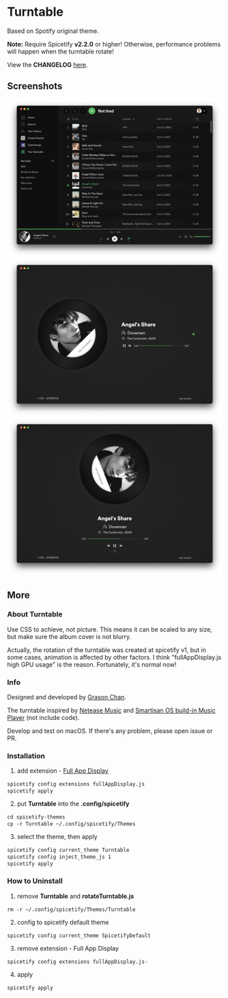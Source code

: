 # Turntable

Based on Spotify original theme.

**Note:** Require Spicetify **v2.2.0** or higher! Otherwise, performance problems will happen when the turntable rotate!

View the **CHANGELOG** [here](https://github.com/grasonchan/spotify-spice/blob/master/CHANGELOG.md).

## Screenshots

<div align="center">
  <img src="screenshots/turntable.png" alt="turntable">
</div>
<div align="center">
  <img src="screenshots/fad.png" alt="full app display">
</div>
<div align="center">
  <img src="screenshots/fad_vertical.png" alt="full app display - vertical mode">
</div>

## More

### About Turntable

Use CSS to achieve, not picture. This means it can be scaled to any size, but make sure the album cover is not blurry.

Actually, the rotation of the turntable was created at spicetify v1, but in some cases, animation is affected by other factors. I think "fullAppDisplay.js high GPU usage" is the reason. Fortunately, it's normal now!

### Info

Designed and developed by [Grason Chan](https://github.com/grasonchan).

The turntable inspired by [Netease Music](https://music.163.com) and [Smartisan OS build-in Music Player](https://www.smartisan.com/os/#/beauty) (not include code).

Develop and test on macOS. If there's any problem, please open issue or PR.

### Installation

1. add extension - [Full App Display](https://spicetify.app/docs/getting-started/extensions#full-app-display)

```shell
spicetify config extensions fullAppDisplay.js
spicetify apply
```

2. put **Turntable** into the **.config/spicetify**

```shell
cd spicetify-themes
cp -r Turntable ~/.config/spicetify/Themes
```

3. select the theme, then apply

```shell
spicetify config current_theme Turntable
spicetify config inject_theme_js 1
spicetify apply
```

### How to Uninstall

1. remove **Turntable** and **rotateTurntable.js**

```shell
rm -r ~/.config/spicetify/Themes/Turntable
```

2. config to spicetify default theme

```shell
spicetify config current_theme SpicetifyDefault
```

3. remove extension - Full App Display

```shell
spicetify config extensions fullAppDisplay.js-
```

4. apply

```shell
spicetify apply
```
